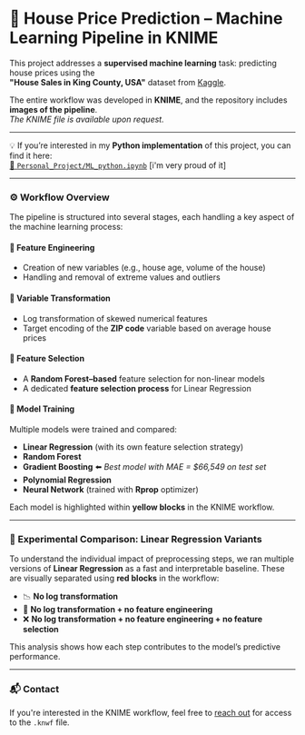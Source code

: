 # 🏡 House Price Prediction – Machine Learning Pipeline in KNIME

This project addresses a **supervised machine learning** task: predicting house prices using the  
**"House Sales in King County, USA"** dataset from [Kaggle](https://www.kaggle.com/datasets/harlfoxem/housesalesprediction).  

The entire workflow was developed in **KNIME**, and the repository includes **images of the pipeline**.  
*The KNIME file is available upon request.*

---

💡 If you’re interested in my **Python implementation** of this project, you can find it here:  
[📄 `Personal_Project/ML_python.ipynb`](../Personal_Project/ML_python.ipynb)
[i'm very proud of it]

---

### ⚙️ Workflow Overview

The pipeline is structured into several stages, each handling a key aspect of the machine learning process:

#### 🧪 Feature Engineering
- Creation of new variables (e.g., house age, volume of the house)
- Handling and removal of extreme values and outliers

#### 🔁 Variable Transformation
- Log transformation of skewed numerical features
- Target encoding of the **ZIP code** variable based on average house prices

#### 🎯 Feature Selection
- A **Random Forest–based** feature selection for non-linear models  
- A dedicated **feature selection process** for Linear Regression

#### 🤖 Model Training
Multiple models were trained and compared:
- **Linear Regression** (with its own feature selection strategy)
- **Random Forest**
- **Gradient Boosting** ⬅️ *Best model with MAE = $66,549 on test set*
- **Polynomial Regression**
- **Neural Network** (trained with **Rprop** optimizer)

Each model is highlighted within **yellow blocks** in the KNIME workflow.

---

### 🧪 Experimental Comparison: Linear Regression Variants

To understand the individual impact of preprocessing steps, we ran multiple versions of **Linear Regression** as a fast and interpretable baseline. These are visually separated using **red blocks** in the workflow:

- 📉 **No log transformation**
- 🚫 **No log transformation + no feature engineering**
- ❌ **No log transformation + no feature engineering + no feature selection**

This analysis shows how each step contributes to the model’s predictive performance.

---

### 📬 Contact
If you're interested in the KNIME workflow, feel free to [reach out](lamiaeamilchemetterò) for access to the `.knwf` file.
